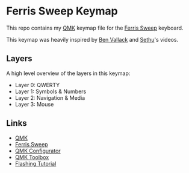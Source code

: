 # Ferris Sweep Keymap

This repo contains my [QMK](https://qmk.fm/) keymap file for the [Ferris Sweep](https://github.com/davidphilipbarr/Sweep) keyboard.

This keymap was heavily inspired by [Ben Vallack](https://www.youtube.com/watch?v=8wZ8FRwOzhU) and [Sethu](https://www.youtube.com/watch?v=VShLPvF693k)'s videos.

## Layers

A high level overview of the layers in this keymap:

- Layer 0: QWERTY
- Layer 1: Symbols & Numbers
- Layer 2: Navigation & Media
- Layer 3: Mouse

## Links

- [QMK](https://qmk.fm/)
- [Ferris Sweep](https://github.com/davidphilipbarr/Sweep)
- [QMK Configurator](https://config.qmk.fm)
- [QMK Toolbox](https://github.com/qmk/qmk_toolbox)
- [Flashing Tutorial](https://www.youtube.com/watch?v=x6L6g0WbkRE)
